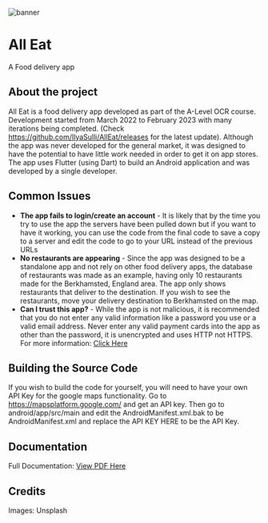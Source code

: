 ![banner](https://user-images.githubusercontent.com/81645040/207942918-19d81b1d-c89e-4d22-a809-eb79807b3059.png)

# All Eat
A Food delivery app

## About the project
All Eat is a food delivery app developed as part of the A-Level OCR course. Development started from March 2022 to February 2023 with many iterations being completed. (Check https://github.com/IlyaSulli/AllEat/releases for the latest update). Although the app was never developed for the general market, it was designed to have the potential to have little work needed in order to get it on app stores. The app uses Flutter (using Dart) to build an Android application and was developed by a single developer.

## Common Issues
- **The app fails to login/create an account** - It is likely that by the time you try to use the app the servers have been pulled down but if you want to have it working, you can use the code from the final code to save a copy to a server and edit the code to go to your URL instead of the previous URLs
- **No restaurants are appearing** - Since the app was designed to be a standalone app and not rely on other food delivery apps, the database of restaurants was made as an example, having only 10 restaurants made for the Berkhamsted, England area. The app only shows restaurants that deliver to the destination. If you wish to see the restaurants, move your delivery destination to Berkhamsted on the map.
- **Can I trust this app?** - While the app is not malicious, it is recommended that you do not enter any valid information like a password you use or a valid email address. Never enter any valid payment cards into the app as other than the password, it is unencrypted and uses HTTP not HTTPS. For more information: [Click Here](https://www.cloudflare.com/en-gb/learning/ssl/why-is-http-not-secure/)

## Building the Source Code
If you wish to build the code for yourself, you will need to have your own API Key for the google maps functionality. Go to https://mapsplatform.google.com/ and get an API key. Then go to android/app/src/main and edit the AndroidManifest.xml.bak to be AndroidManifest.xml and replace the API KEY HERE to be the API Key.

## Documentation

Full Documentation: [View PDF Here](https://github.com/IlyaSulli/AllEat/blob/main/Documentation/All%20Eat.%20-%20A%20Computer%20Science%20Project_compressed.pdf)

## Credits

Images: Unsplash
